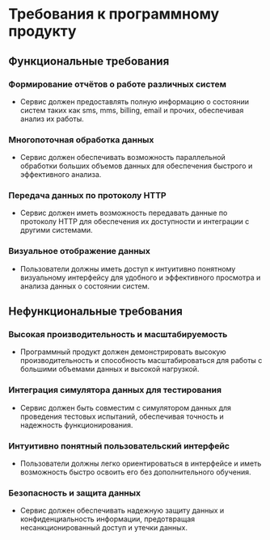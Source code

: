 # Требования к программному продукту

## Функциональные требования

### Формирование отчётов о работе различных систем

- Сервис должен предоставлять полную информацию о состоянии систем таких как sms, mms, billing, email и прочих, обеспечивая анализ их работы.

### Многопоточная обработка данных

- Сервис должен обеспечивать возможность параллельной обработки больших объемов данных для обеспечения быстрого и эффективного анализа.

### Передача данных по протоколу HTTP

- Сервис должен иметь возможность передавать данные по протоколу HTTP для обеспечения их доступности и интеграции с другими системами.

### Визуальное отображение данных

- Пользователи должны иметь доступ к интуитивно понятному визуальному интерфейсу для удобного и эффективного просмотра и анализа данных о состоянии систем.

## Нефункциональные требования

### Высокая производительность и масштабируемость

- Программный продукт должен демонстрировать высокую производительность и способность масштабироваться для работы с большими объемами данных и высокой нагрузкой.

### Интеграция симулятора данных для тестирования

- Сервис должен быть совместим с симулятором данных для проведения тестовых испытаний, обеспечивая точность и надежность функционирования.

### Интуитивно понятный пользовательский интерфейс

- Пользователи должны легко ориентироваться в интерфейсе и иметь возможность быстро освоить его без дополнительного обучения.

### Безопасность и защита данных

- Сервис должен обеспечивать надежную защиту данных и конфиденциальность информации, предотвращая несанкционированный доступ и утечки данных.
